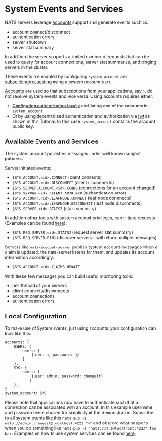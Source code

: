 # System Events and Services

NATS servers leverage [Accounts](../../configuration/securing_nats/accounts.md) support and generate events such as:

* account connect/disconnect
* authentication errors
* server shutdown
* server stat summary

In addition the server supports a limited number of requests that can be used to query for account connections, server stat summaries, and pinging servers in the cluster.

These events are enabled by configuring `system_account` and [subscribing/requesting](#Available-Events-and-Services) using a _system account_ user.

[Accounts](../../configuration/securing_nats/accounts.md) are used so that subscriptions from your applications, say `>`, do not receive system events and vice versa.
Using accounts requires either:
* [Configuring authentication locally](#Local-Configuration) and listing one of the accounts in `system_account`
* Or by using decentralized authentication and authorization via [jwt](../../configuration/securing_nats/jwt/README.md) as shown in this [Tutorial](sys_accounts.md). In this case `system_account` contains the account public key.

## Available Events and Services

The system account publishes messages under well known subject patterns.

Server initiated events:

* `$SYS.ACCOUNT.<id>.CONNECT` \(client connects\)
* `$SYS.ACCOUNT.<id>.DISCONNECT` \(client disconnects\)
* `$SYS.SERVER.ACCOUNT.<id>.CONNS` \(connections for an account changed\)
* `$SYS.SERVER.<id>.CLIENT.AUTH.ERR` \(authentication error\)
* `$SYS.ACCOUNT.<id>.LEAFNODE.CONNECT` \(leaf node connnects\)
* `$SYS.ACCOUNT.<id>.LEAFNODE.DISCONNECT` \(leaf node disconnects\)
* `$SYS.SERVER.<id>.STATSZ` \(stats summary\)

In addition other tools with system account privileges, can initiate requests (Examples can be found [here](sys_accounts.md#System-Services)):

* `$SYS.REQ.SERVER.<id>.STATSZ` \(request server stat summary\)
* `$SYS.REQ.SERVER.PING` \(discover servers - will return multiple messages\)

Servers like `nats-account-server` publish system account messages when a claim is updated, the nats-server listens for them, and updates its account information accordingly:

* `$SYS.ACCOUNT.<id>.CLAIMS.UPDATE`

With these few messages you can build useful monitoring tools:

* health/load of your servers
* client connects/disconnects
* account connections
* authentication errors

## Local Configuration

To make use of System events, just using accounts, your configuration can look like this:

```text
accounts: {
    USERS: {
        users: [
            {user: a, password: a}
        ]
    },
    SYS: { 
        users: [
            {user: admin, password: changeit}
           ]
    },
}
system_account: SYS
```

Please note that applications now have to authenticate such that a connection can be associated with an account.
In this example username and password were chosen for simplicity of the demonstration. 
Subscribe to all system events like this `nats-sub -s nats://admin:changeit@localhost:4222 ">"` and observe what happens when you do something like `nats-pub -s "nats://a:a@localhost:4222" foo bar`. 
Examples on how to use system services can be found [here](sys_accounts.md#System-Services).
